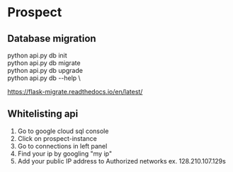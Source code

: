 # Prospect

## Database migration
python api.py db init       \
python api.py db migrate    \
python api.py db upgrade    \
python api.py db --help     \

https://flask-migrate.readthedocs.io/en/latest/

## Whitelisting api

1. Go to google cloud sql console
2. Click on prospect-instance
3. Go to connections in left panel
4. Find your ip by googling "my ip"
5. Add your public IP address to Authorized networks
ex. 128.210.107.129s